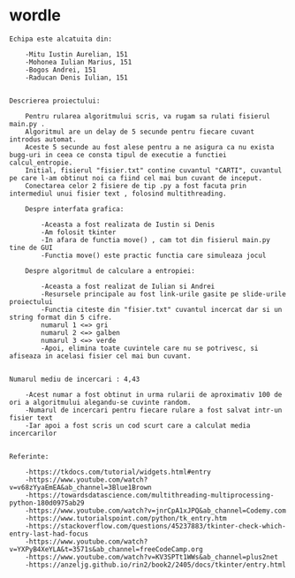 # wordle


	Echipa este alcatuita din:
	
		-Mitu Iustin Aurelian, 151
		-Mohonea Iulian Marius, 151
		-Bogos Andrei, 151
		-Raducan Denis Iulian, 151

	
	Descrierea proiectului:

		Pentru rularea algoritmului scris, va rugam sa rulati fisierul main.py .
		Algoritmul are un delay de 5 secunde pentru fiecare cuvant introdus automat.
		Aceste 5 secunde au fost alese pentru a ne asigura ca nu exista bugg-uri in ceea ce consta tipul de executie a functiei calcul_entropie.
		Initial, fisierul "fisier.txt" contine cuvantul "CARTI", cuvantul pe care l-am obtinut noi ca fiind cel mai bun cuvant de inceput.
		Conectarea celor 2 fisiere de tip .py a fost facuta prin intermediul unui fisier text , folosind multithreading.
		
		Despre interfata grafica:
			
			-Aceasta a fost realizata de Iustin si Denis
			-Am folosit tkinter 
			-In afara de functia move() , cam tot din fisierul main.py tine de GUI
			-Functia move() este practic functia care simuleaza jocul 

		Despre algoritmul de calculare a entropiei:
	
			-Aceasta a fost realizat de Iulian si Andrei
			-Resursele principale au fost link-urile gasite pe slide-urile proiectului
			-Functia citeste din "fisier.txt" cuvantul incercat dar si un string format din 5 cifre.
			numarul 1 <=> gri
			numarul 2 <=> galben
			numarul 3 <=> verde
			-Apoi, elimina toate cuvintele care nu se potrivesc, si afiseaza in acelasi fisier cel mai bun cuvant.


	Numarul mediu de incercari : 4,43

		-Acest numar a fost obtinut in urma rularii de aproximativ 100 de ori a algoritmului alegandu-se cuvinte random.
		-Numarul de incercari pentru fiecare rulare a fost salvat intr-un fisier text
		-Iar apoi a fost scris un cod scurt care a calculat media incercarilor
	
	
	Referinte:
	
		-https://tkdocs.com/tutorial/widgets.html#entry
		-https://www.youtube.com/watch?v=v68zYyaEmEA&ab_channel=3Blue1Brown
		-https://towardsdatascience.com/multithreading-multiprocessing-python-180d0975ab29
		-https://www.youtube.com/watch?v=jnrCpA1xJPQ&ab_channel=Codemy.com
		-https://www.tutorialspoint.com/python/tk_entry.htm
		-https://stackoverflow.com/questions/45237883/tkinter-check-which-entry-last-had-focus
		-https://www.youtube.com/watch?v=YXPyB4XeYLA&t=3571s&ab_channel=freeCodeCamp.org
		-https://www.youtube.com/watch?v=KV3SPTt1WWs&ab_channel=plus2net
		-https://anzeljg.github.io/rin2/book2/2405/docs/tkinter/entry.html
		

